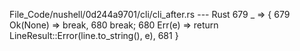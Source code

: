 File_Code/nushell/0d244a9701/cli/cli_after.rs --- Rust
679                                 _ => {                                                                                                                   679                                 Ok(None) => break,
680                                     break;                                                                                                               680                                 Err(e) => return LineResult::Error(line.to_string(), e),
681                                 }                                                                                                                            

